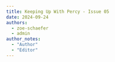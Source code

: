 ```yaml
---
title: Keeping Up With Percy - Issue 05
date: 2024-09-24
authors:
  - zoe-schaefer
  - admin
author_notes:
  - "Author"
  - "Editor"
---
```

